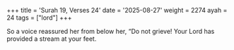 +++
title = 'Surah 19, Verses 24'
date = '2025-08-27'
weight = 2274
ayah = 24
tags = ["lord"]
+++

So a voice reassured her from below her, “Do not grieve! Your Lord has provided a stream at your feet.